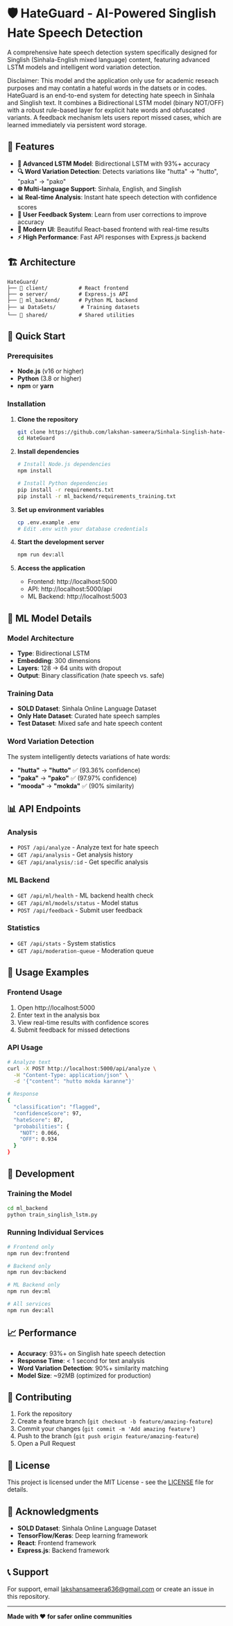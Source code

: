 # 🛡️ HateGuard - AI-Powered Singlish Hate Speech Detection

A comprehensive hate speech detection system specifically designed for Singlish (Sinhala-English mixed language) content, featuring advanced LSTM models and intelligent word variation detection.

Disclaimer: This model and the application only use for academic reseach purposes and may contatin a hateful words in the datsets or in codes.
HateGuard is an end-to-end system for detecting hate speech in Sinhala and Singlish text. It combines a Bidirectional LSTM model (binary NOT/OFF) with a robust rule-based layer for explicit hate words and obfuscated variants. A feedback mechanism lets users report missed cases, which are learned immediately via persistent word storage.

## 🌟 Features

- **🤖 Advanced LSTM Model**: Bidirectional LSTM with 93%+ accuracy
- **🔍 Word Variation Detection**: Detects variations like "hutta" → "hutto", "paka" → "pako"
- **🌐 Multi-language Support**: Sinhala, English, and Singlish
- **📊 Real-time Analysis**: Instant hate speech detection with confidence scores
- **🔄 User Feedback System**: Learn from user corrections to improve accuracy
- **🎨 Modern UI**: Beautiful React-based frontend with real-time results
- **⚡ High Performance**: Fast API responses with Express.js backend

## 🏗️ Architecture

```
HateGuard/
├── 🎨 client/          # React frontend
├── ⚙️ server/          # Express.js API
├── 🤖 ml_backend/      # Python ML backend
├── 📊 DataSets/        # Training datasets
└── 📁 shared/          # Shared utilities
```

## 🚀 Quick Start

### Prerequisites

- **Node.js** (v16 or higher)
- **Python** (3.8 or higher)
- **npm** or **yarn**

### Installation

1. **Clone the repository**
   ```bash
   git clone https://github.com/lakshan-sameera/Sinhala-Singlish-hate-speech-detection-with-encoded-variations-.git
   cd HateGuard
   ```

2. **Install dependencies**
   ```bash
   # Install Node.js dependencies
   npm install
   
   # Install Python dependencies
   pip install -r requirements.txt
   pip install -r ml_backend/requirements_training.txt
   ```

3. **Set up environment variables**
   ```bash
   cp .env.example .env
   # Edit .env with your database credentials
   ```

4. **Start the development server**
   ```bash
   npm run dev:all
   ```

5. **Access the application**
   - Frontend: http://localhost:5000
   - API: http://localhost:5000/api
   - ML Backend: http://localhost:5003

## 🧠 ML Model Details

### Model Architecture
- **Type**: Bidirectional LSTM
- **Embedding**: 300 dimensions
- **Layers**: 128 → 64 units with dropout
- **Output**: Binary classification (hate speech vs. safe)

### Training Data
- **SOLD Dataset**: Sinhala Online Language Dataset
- **Only Hate Dataset**: Curated hate speech samples
- **Test Dataset**: Mixed safe and hate speech content

### Word Variation Detection
The system intelligently detects variations of hate words:
- **"hutta"** → **"hutto"** ✅ (93.36% confidence)
- **"paka"** → **"pako"** ✅ (97.97% confidence)
- **"mooda"** → **"mokda"** ✅ (90% similarity)

## 📊 API Endpoints

### Analysis
- `POST /api/analyze` - Analyze text for hate speech
- `GET /api/analysis` - Get analysis history
- `GET /api/analysis/:id` - Get specific analysis

### ML Backend
- `GET /api/ml/health` - ML backend health check
- `GET /api/ml/models/status` - Model status
- `POST /api/feedback` - Submit user feedback

### Statistics
- `GET /api/stats` - System statistics
- `GET /api/moderation-queue` - Moderation queue

## 🎯 Usage Examples

### Frontend Usage
1. Open http://localhost:5000
2. Enter text in the analysis box
3. View real-time results with confidence scores
4. Submit feedback for missed detections

### API Usage
```bash
# Analyze text
curl -X POST http://localhost:5000/api/analyze \
  -H "Content-Type: application/json" \
  -d '{"content": "hutto mokda karanne"}'

# Response
{
  "classification": "flagged",
  "confidenceScore": 97,
  "hateScore": 87,
  "probabilities": {
    "NOT": 0.066,
    "OFF": 0.934
  }
}
```

## 🔧 Development

### Training the Model
```bash
cd ml_backend
python train_singlish_lstm.py
```

### Running Individual Services
```bash
# Frontend only
npm run dev:frontend

# Backend only
npm run dev:backend

# ML Backend only
npm run dev:ml

# All services
npm run dev:all
```

## 📈 Performance

- **Accuracy**: 93%+ on Singlish hate speech detection
- **Response Time**: < 1 second for text analysis
- **Word Variation Detection**: 90%+ similarity matching
- **Model Size**: ~92MB (optimized for production)

## 🤝 Contributing

1. Fork the repository
2. Create a feature branch (`git checkout -b feature/amazing-feature`)
3. Commit your changes (`git commit -m 'Add amazing feature'`)
4. Push to the branch (`git push origin feature/amazing-feature`)
5. Open a Pull Request

## 📝 License

This project is licensed under the MIT License - see the [LICENSE](LICENSE) file for details.

## 🙏 Acknowledgments

- **SOLD Dataset**: Sinhala Online Language Dataset
- **TensorFlow/Keras**: Deep learning framework
- **React**: Frontend framework
- **Express.js**: Backend framework

## 📞 Support

For support, email lakshansameera636@gmail.com or create an issue in this repository.

---

**Made with ❤️ for safer online communities**
